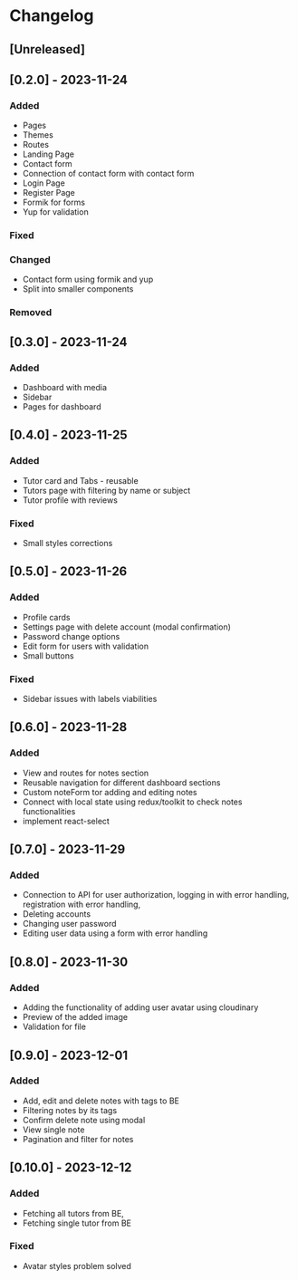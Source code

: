 # Changelog

## [Unreleased]

## [0.2.0] - 2023-11-24

### Added
- Pages
- Themes 
- Routes
- Landing Page
- Contact form
- Connection of contact form with contact form
- Login Page
- Register Page
- Formik for forms
- Yup for validation


### Fixed
### Changed
- Contact form using formik and yup
- Split into smaller components
### Removed

## [0.3.0] - 2023-11-24

### Added
- Dashboard with media
- Sidebar 
- Pages for dashboard


## [0.4.0] - 2023-11-25

### Added

- Tutor card and Tabs - reusable
- Tutors page with filtering by name or subject
- Tutor profile with reviews 

### Fixed

- Small styles corrections

## [0.5.0] - 2023-11-26

### Added

- Profile cards
- Settings page with delete account (modal confirmation)
- Password change options
- Edit form for users with validation
- Small buttons

### Fixed

- Sidebar issues with labels viabilities 

## [0.6.0] - 2023-11-28

### Added

- View and routes for notes section
- Reusable navigation for different dashboard sections 
- Custom noteForm tor adding and editing notes
- Connect with local state using redux/toolkit to check notes functionalities 
- implement react-select

## [0.7.0] - 2023-11-29

### Added

 - Connection to API for user authorization, logging in with error handling, registration with error handling,
 - Deleting accounts
 - Changing user password
 - Editing user data using a form with error handling

## [0.8.0] - 2023-11-30

### Added

 - Adding the functionality of adding user avatar using cloudinary
 - Preview of the added image
 - Validation for file

## [0.9.0] - 2023-12-01

### Added

 - Add, edit and delete notes with tags to BE
 - Filtering notes by its tags
 - Confirm delete note using modal
 - View single note
 - Pagination and filter for notes

## [0.10.0] - 2023-12-12

### Added

 - Fetching all tutors from BE, 
 - Fetching single tutor from BE


### Fixed  
 - Avatar styles problem solved